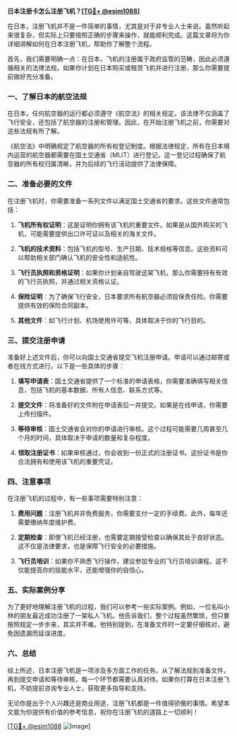 **日本注册卡怎么注册飞机？[[TG💪+ @esim1088](https://t.me/s/esim1088)]**

在日本，注册飞机并不是一件简单的事情，尤其是对于非专业人士来说。虽然听起来很复杂，但实际上只要按照正确的步骤来操作，就能顺利完成。这篇文章将为你详细讲解如何在日本注册飞机，帮助你了解整个流程。

首先，我们需要明确一点：在日本，飞机的注册属于政府监管的范畴，因此必须遵循相关的法律法规。如果你计划在日本购买或租赁飞机并进行注册，那么你需要提前做好充分准备。

### 一、了解日本的航空法规

在日本，任何航空器的运行都必须遵守《航空法》的相关规定。该法律不仅涵盖了飞行安全，还包括了航空器的注册和管理。因此，在开始注册飞机之前，你需要对这些法规有所了解。

《航空法》中明确规定了航空器的所有权登记制度。根据法律规定，所有在日本境内运营的航空器都需要在国土交通省（MLIT）进行登记。这一登记过程确保了航空器的所有权归属清晰，并为后续的飞行活动提供了法律保障。

### 二、准备必要的文件

在注册飞机时，你需要准备一系列文件以满足国土交通省的要求。这些文件通常包括：

1. **飞机所有权证明**：这是证明你拥有该飞机的重要文件。如果是从国外购买的飞机，可能需要提供出口许可证以及相关的海关文件。
   
2. **飞机的技术资料**：包括飞机的型号、生产日期、技术规格等信息。这些资料可以帮助相关部门确认飞机的安全性和适航性。

3. **飞行员执照和资格证明**：如果你计划亲自驾驶这架飞机，那么你需要持有有效的飞行员执照，并通过相关资格认证。

4. **保险证明**：为了确保飞行安全，日本要求所有航空器必须投保责任险。你需要提供有效的保险合同副本。

5. **其他文件**：如飞行计划、机场使用许可等，具体取决于你的飞行目的。

### 三、提交注册申请

准备好上述文件后，你可以向国土交通省提交飞机注册申请。申请可以通过邮寄或者在线方式进行。以下是一些具体的步骤：

1. **填写申请表**：国土交通省提供了一个标准的申请表格，你需要准确填写相关信息，包括飞机的基本数据、所有人信息、联系方式等。

2. **提交文件**：将准备好的文件附在申请表后一并提交。如果是在线申请，你需要上传扫描件。

3. **等待审核**：国土交通省会对你的申请进行审核。这个过程可能需要几周甚至几个月的时间，具体取决于申请的数量和复杂程度。

4. **领取注册证书**：如果审核通过，你会收到一份正式的注册证书。这份证书是你合法拥有和使用该飞机的重要凭证。

### 四、注意事项

在注册飞机的过程中，有一些事项需要特别注意：

1. **费用问题**：注册飞机并非免费服务，你需要支付一定的手续费。此外，每年还需要缴纳年度维护费。

2. **定期检查**：即使飞机已经注册，也需要定期接受检查以确保其处于良好状态。这不仅是法律要求，也是保障飞行安全的必要措施。

3. **飞行员培训**：如果你不熟悉飞行操作，建议参加专业的飞行员培训课程。这不仅能提高你的技能水平，还能增强你的自信心。

### 五、实际案例分享

为了更好地理解注册飞机的过程，我们可以参考一些实际案例。例如，一位名叫小林的朋友最近成功注册了一架私人飞机。他告诉我们，整个过程虽然繁琐，但只要按照规定一步步来，其实并不难。他特别提到，在准备文件时一定要仔细核对，避免因遗漏而延误进度。

### 六、总结

综上所述，日本注册飞机是一项涉及多方面工作的任务。从了解法规到准备文件，再到提交申请和等待审核，每一个环节都需要认真对待。如果你打算在日本注册飞机，不妨提前咨询专业人士，获取更多指导和支持。

无论你是出于个人兴趣还是商业用途，注册飞机都是一件值得骄傲的事情。希望本文能为你提供有价值的参考信息，祝你在注册飞机的道路上一切顺利！

[[TG💪+ @esim1088](https://t.me/s/esim1088) ![Image](https://i.postimg.cc/4NQfJmqS/Snipaste-2025-05-13-00-14-12.png)]